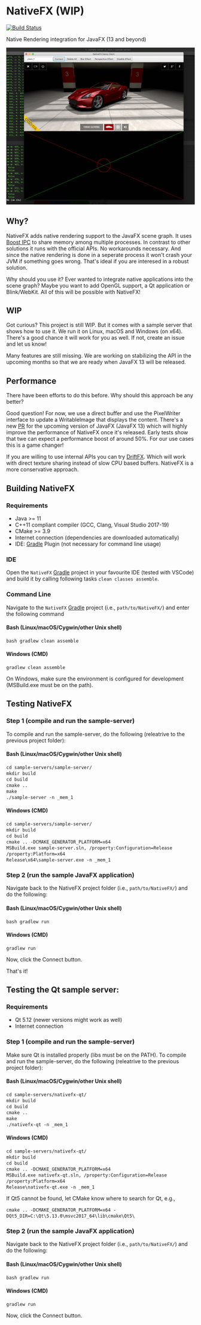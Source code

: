 # NativeFX (WIP)

[![Build Status](https://mihosoft.visualstudio.com/VRL/_apis/build/status/miho.NativeFX?branchName=master)](https://mihosoft.visualstudio.com/VRL/_build/latest?definitionId=8&branchName=master)

Native Rendering integration for JavaFX (13 and beyond)

<img src="resources/img/screenshot-macos.jpg">

## Why?
NativeFX adds native rendering support to the JavaFX scene graph. It uses [Boost IPC](https://www.boost.org/doc/libs/1_63_0/doc/html/interprocess.html) to share memory among multiple processes. In contrast to other solutions it runs with the official APIs. No workarounds necessary. And since the native rendering is done in a seperate process it won't crash your JVM if something goes wrong. That's ideal if you are interesed in a robust solution.

Why should you use it? Ever wanted to integrate native applications into the scene graph? Maybe you want to add OpenGL support, a Qt application or Blink/WebKit. All of this will be possible with NativeFX!

## WIP

Got curious? This project is still WIP. But it comes with a sample server that shows how to use it. We run it on Linux, macOS and Windows (on x64). There's a good chance it will work for you as well. If not, create an issue and let us know!

Many features are still missing. We are working on stabilizing the API in the upcoming months so that we are ready when JavaFX 13 will be released.

## Performance

There have been efforts to do this before. Why should this approach be any better? 

Good question! For now, we use a direct buffer and use the PixelWriter interface to update a WritableImage that displays the content. There's a new [PR](https://github.com/javafxports/openjdk-jfx/pull/472) for the upcoming version of JavaFX (JavaFX 13) which will highly improve the performance of NativeFX once it's released. Early tests show that twe can expect a performance boost of around 50%. For our use cases this is a game changer!

If you are willing to use internal APIs you can try [DriftFX](https://github.com/eclipse-efx/efxclipse-drift). Which will work with direct texture sharing instead of slow CPU based buffers. NativeFX is a more conservative approach.


## Building NativeFX

### Requirements

- Java >= 11
- C++11 compliant compiler (GCC, Clang, Visual Studio 2017-19)
- CMake >= 3.9
- Internet connection (dependencies are downloaded automatically)
- IDE: [Gradle](http://www.gradle.org/) Plugin (not necessary for command line usage)

### IDE

Open the `NativeFX` [Gradle](http://www.gradle.org/) project in your favourite IDE (tested with VSCode) and build it
by calling following tasks `clean classes assemble`.

### Command Line

Navigate to the `NativeFX` [Gradle](http://www.gradle.org/) project (i.e., `path/to/NativeFX/`) and enter the following command

#### Bash (Linux/macOS/Cygwin/other Unix shell)

    bash gradlew clean assemble
    
#### Windows (CMD)

    gradlew clean assemble

On Windows, make sure the environment is configured for development (MSBuild.exe must be on the path).

## Testing NativeFX

### Step 1 (compile and run the sample-server)

To compile and run the sample-server, do the following (releatrive to the previous project folder):

#### Bash (Linux/macOS/Cygwin/other Unix shell)

    cd sample-servers/sample-server/
    mkdir build
    cd build
    cmake ..
    make
    ./sample-server -n _mem_1
    
#### Windows (CMD)

    cd sample-servers/sample-server/
    mkdir build
    cd build
    cmake .. -DCMAKE_GENERATOR_PLATFORM=x64
    MSBuild.exe sample-server.sln, /property:Configuration=Release /property:Platform=x64
    Release\x64\sample-server.exe -n _mem_1

### Step 2 (run the sample JavaFX application)

Navigate back to the NativeFX project folder (i.e., `path/to/NativeFX/`) and do the following:


#### Bash (Linux/macOS/Cygwin/other Unix shell)

    bash gradlew run
    
#### Windows (CMD)

    gradlew run
    
Now, click the Connect button.    
    
That's it!

## Testing the Qt sample server:

### Requirements

- Qt 5.12 (newer versions might work as well)
- Internet connection

### Step 1 (compile and run the sample-server)

Make sure Qt is installed properly (libs must be on the PATH). To compile and run the sample-server, do the following (releatrive to the previous project folder):

#### Bash (Linux/macOS/Cygwin/other Unix shell)

    cd sample-servers/nativefx-qt/
    mkdir build
    cd build
    cmake ..
    make
    ./nativefx-qt -n _mem_1
    
#### Windows (CMD)

    cd sample-servers/nativefx-qt/
    mkdir build
    cd build
    cmake .. -DCMAKE_GENERATOR_PLATFORM=x64
    MSBuild.exe nativefx-qt.sln, /property:Configuration=Release /property:Platform=x64
    Release\nativefx-qt.exe -n _mem_1
    
If Qt5 cannot be found, let CMake know where to search for Qt, e.g.,

    cmake .. -DCMAKE_GENERATOR_PLATFORM=x64 -DQt5_DIR=C:\Qt\5.13.0\msvc2017_64\lib\cmake\Qt5\
    
### Step 2 (run the sample JavaFX application)

Navigate back to the NativeFX project folder (i.e., `path/to/NativeFX/`) and do the following:

#### Bash (Linux/macOS/Cygwin/other Unix shell)

    bash gradlew run
    
#### Windows (CMD)

    gradlew run
    
Now, click the Connect button. 
